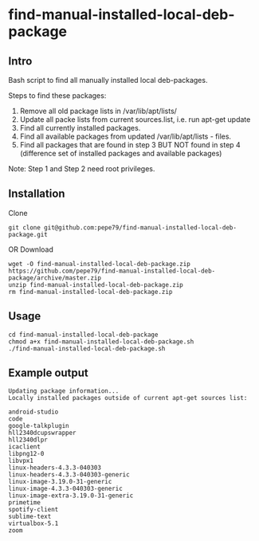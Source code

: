 # find-manual-installed-local-deb-package


## Intro

Bash script to find all manually installed local deb-packages.

Steps to find these packages:

1. Remove all old package lists in /var/lib/apt/lists/
2. Update all packe lists from current sources.list, i.e. run apt-get update
3. Find all currently installed packages.
4. Find all available packages from updated /var/lib/apt/lists - files.
5. Find all packages that are found in step 3 BUT NOT found in step 4 (difference set of installed packages and available packages)

Note: Step 1 and Step 2 need root privileges.

## Installation

Clone

    git clone git@github.com:pepe79/find-manual-installed-local-deb-package.git

OR Download

    wget -O find-manual-installed-local-deb-package.zip https://github.com/pepe79/find-manual-installed-local-deb-package/archive/master.zip
    unzip find-manual-installed-local-deb-package.zip
    rm find-manual-installed-local-deb-package.zip

## Usage

    cd find-manual-installed-local-deb-package
    chmod a+x find-manual-installed-local-deb-package.sh
    ./find-manual-installed-local-deb-package.sh


## Example output 

    Updating package information...
    Locally installed packages outside of current apt-get sources list:

    android-studio
    code
    google-talkplugin
    hll2340dcupswrapper
    hll2340dlpr
    icaclient
    libpng12-0
    libvpx1
    linux-headers-4.3.3-040303
    linux-headers-4.3.3-040303-generic
    linux-image-3.19.0-31-generic
    linux-image-4.3.3-040303-generic
    linux-image-extra-3.19.0-31-generic
    primetime
    spotify-client
    sublime-text
    virtualbox-5.1
    zoom

